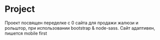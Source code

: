 # Project
Проект посвящен переделке с 0 сайта для продажи жалюзи и рольштор, при использовании bootstrap & node-sass.
Сайт адаптивен, пишется mobile first
